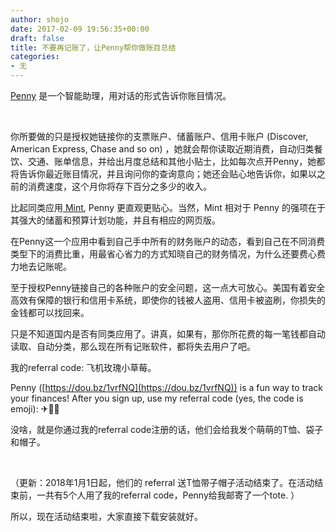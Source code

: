 ```yaml
---
author: shojo
date: 2017-02-09 19:56:35+00:00
draft: false
title: 不要再记账了，让Penny帮你做账目总结
categories:
- 无
---
```


[Penny](https://blog.pennyapp.io/) 是一个智能助理，用对话的形式告诉你账目情况。

 

你所要做的只是授权她链接你的支票账户、储蓄账户、信用卡账户 (Discover, American Express, Chase and so on) ，她就会帮你读取近期消费，自动归类餐饮、交通、账单信息，并给出月度总结和其他小贴士，比如每次点开Penny，她都将告诉你最近账目情况，并且询问你的查询意向；她还会贴心地告诉你，如果以之前的消费速度，这个月你将存下百分之多少的收入。

比起同类应用[ Mint](https://www.mint.com/), Penny 更直观更贴心。当然，Mint 相对于 Penny 的强项在于其强大的储蓄和预算计划功能，并且有相应的网页版。

在Penny这一个应用中看到自己手中所有的财务账户的动态，看到自己在不同消费类型下的消费比重，用最省心省力的方式知晓自己的财务情况，为什么还要费心费力地去记账呢。

至于授权Penny链接自己的各种账户的安全问题，这一点大可放心。美国有着安全高效有保障的银行和信用卡系统，即使你的钱被人盗用、信用卡被盗刷，你损失的金钱都可以找回来。

只是不知道国内是否有同类应用了。讲真，如果有，那你所花费的每一笔钱都自动读取、自动分类，那么现在所有记账软件，都将失去用户了吧。






我的referral code: 飞机玫瑰小草莓。











Penny ([https://dou.bz/1vrfNQ](https://dou.bz/1vrfNQ)) is a fun way to track your finances! After you sign up, use my referral code (yes, the code is emoji): ✈🌹🍓











没啥，就是你通过我的referral code注册的话，他们会给我发个萌萌的T恤、袋子和帽子。






 

（更新：2018年1月1日起，他们的 referral 送T恤带子帽子活动结束了。在活动结束前，一共有5个人用了我的referral code，Penny给我邮寄了一个tote. ）

所以，现在活动结束啦，大家直接下载安装就好。





